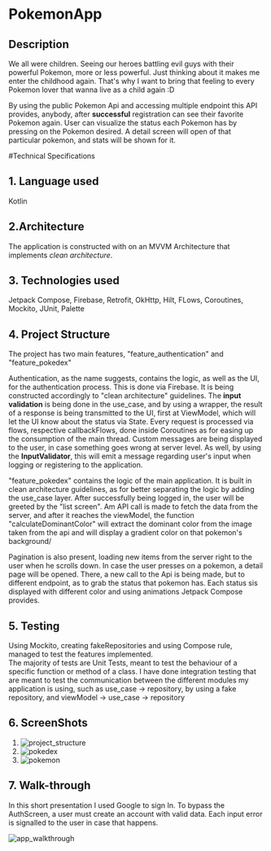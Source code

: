 # PokemonApp

## Description

We all were children. Seeing our heroes battling evil guys with their powerful Pokemon, more or less powerful. Just thinking about it makes me enter the childhood again.
That's why I want to bring that feeling to every Pokemon lover that wanna live as a child again :D

By using the public Pokemon Api and accessing multiple endpoint this API provides, anybody, after **successful** registration can see their favorite Pokemon again.
User can visualize the status each Pokemon has by pressing on the Pokemon desired. A detail screen will open of that particular pokemon, and stats will be shown for it.


#Technical Specifications

## 1. Language used

Kotlin

## 2.Architecture

The application is constructed with on an MVVM Architecture that implements *clean architecture*.

## 3. Technologies used

Jetpack Compose, Firebase, Retrofit, OkHttp, Hilt, FLows, Coroutines, Mockito, JUnit, Palette

## 4. Project Structure
The project has two main features, "feature_authentication" and "feature_pokedex"


Authentication, as the name suggests, contains the logic, as well as the UI, for the authentication process. This is done via Firebase.
It is being constructed accordingly to "clean architecture" guidelines. 
The **input validation** is being done in the use_case, and by using a wrapper, the result of a response is being transmitted to the UI, first at ViewModel, which will 
let the UI know about the status via State.
Every request is processed via flows, respective callbackFlows, done inside Coroutines as for easing up the consumption of the main thread.
Custom messages are being displayed to the user, in case something goes wrong at server level. As well, by using the **InputValidator**, this will emit a message regarding
user's input when logging or registering to the application.

"feature_pokedex" contains the logic of the main application. It is built in clean architecture guidelines, as for better separating the logic by adding the use_case layer.
After successfully being logged in, the user will be greeted by the "list screen". Am API call is made to fetch the data from the server, and after it reaches the viewModel,
the function "calculateDominantColor" will extract the dominant color from the image taken from the api and will display a gradient color on that pokemon's background/

Pagination is also present, loading new items from the server right to the user when he scrolls down. In case the user presses on a pokemon, a detail page will be opened.
There, a new call to the Api is being made, but to different endpoint, as to grab the status that pokemon has.
Each status sis displayed with different color and using animations Jetpack Compose provides.

## 5. Testing

Using Mockito, creating fakeRepositories and using Compose rule, managed to test the features implemented.  
The majority of tests are Unit Tests, meant to test the behaviour of a specific function or method of a class. 
I have done integration testing that are meant to test the communication between the different modules my application is using, 
such as use_case -> repository, by using a fake repository, and viewModel -> use_case -> repository 


## 6. ScreenShots

   1. ![project_structure](Pictures/img_1.png)  
   2. ![pokedex](Pictures/img_2.png)
   3. ![pokemon](Pictures/img.png)

## 7. Walk-through

In this short presentation I used Google to sign In. To bypass the AuthScreen, a user must create an account with valid data.
Each input error is signalled to the user in case that happens.

![app_walkthrough](https://github.com/techConsul97/techConsul97-LBG---coding-challenge/blob/main/Videos/ezgif.com-gif-maker.gif)


    

